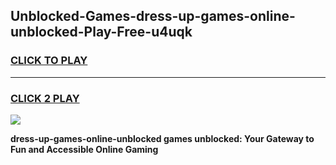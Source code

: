 
## Unblocked-Games-dress-up-games-online-unblocked-Play-Free-u4uqk
<h3>
<a href="https://premium76.site?title=dress-up-games-online-unblocked&ref=17A">CLICK TO PLAY</a></h3>
<hr>

<h3>
<a href="https://premium76.site?title=dress-up-games-online-unblocked&ref=17A">CLICK 2 PLAY</a>
  
</h3>

<a href="https://premium76.site?title=dress-up-games-online-unblocked&ref=17A"><img src="https://clearcache.store/games.png"></a>


**dress-up-games-online-unblocked games unblocked: Your Gateway to Fun and Accessible Online Gaming**

